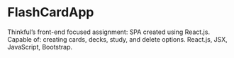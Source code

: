 # FlashCardApp

Thinkful’s front-end focused assignment: SPA created using React.js. Capable of: creating cards, decks, study, and delete options. 
React.js, JSX, JavaScript, Bootstrap.
